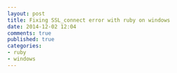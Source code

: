 ```yaml
---
layout: post
title: Fixing SSL_connect error with ruby on windows
date: 2014-12-02 12:04
comments: true
published: true
categories:
- ruby
- windows
---
```



